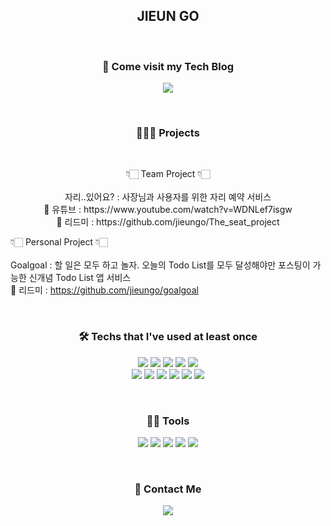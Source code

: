 <h2 align="center"> JIEUN GO <br></h2>

<br>

<h3 align="center"> 🌱 Come visit my Tech Blog </h3>


<p align="center">
 <a href="https://letsgojieun.tistory.com/"><img src="https://img.shields.io/badge/Tech%20Blog-FF5A00?style=flat-square&logo=TV Time&logoColor=white&link=https://letsgojieun.tistory.com/"/></a>
</p>

<br>

<h3 align="center"> 👩🏻‍💻 Projects </h3>
</br>
<p align="center">
👇🏻 Team Project 👇🏻 </br></br>
자리..있어요? : 사장님과 사용자를 위한 자리 예약 서비스
</br> 🔴 유튜브 : https://www.youtube.com/watch?v=WDNLef7isgw 
</br> 📄 리드미 : https://github.com/jieungo/The_seat_project 
</br>

👇🏻 Personal Project 👇🏻 </br></br>
Goalgoal : 할 일은 모두 하고 놀자. 오늘의 Todo List를 모두 달성해야만 포스팅이 가능한 신개념 Todo List 앱 서비스
</br> 📄 리드미 : https://github.com/jieungo/goalgoal
</br>
</p>


<br>

<h3 align="center"> 🛠 Techs that I've used at least once </h3>

 
<p align="center">
  <img src="https://img.shields.io/badge/HTML5-E34F26?style=flat-square&logo=HTML5&logoColor=white"/></a>
  <img src="https://img.shields.io/badge/CSS3-1572B6?style=flat-square&logo=CSS3&logoColor=white"/></a>
  <img src="https://img.shields.io/badge/JavaScript-F7DF1E?style=flat-square&logo=JavaScript&logoColor=white"/></a>
  <img src="https://img.shields.io/badge/TypeScript-3178C6?style=flat-square&logo=TypeScript&logoColor=white"/></a> 
  <img src="https://img.shields.io/badge/Sass-CC6699?style=flat-square&logo=Sass&logoColor=white"/></a>
  <br>
  <img src="https://img.shields.io/badge/Bootstrap-7952B3?style=flat-square&logo=Bootstrap&logoColor=white"/></a>
  <img src="https://img.shields.io/badge/React-61DAFB?style=flat-square&logo=React&logoColor=white"/></a>
  <img src="https://img.shields.io/badge/Redux-764ABC?style=flat-square&logo=Redux&logoColor=white"/></a>
  <img src="https://img.shields.io/badge/Redux-Saga-999999?style=flat-square&logo=Redux-Saga&logoColor=white"/></a>
  <img src="https://img.shields.io/badge/Next.js-000000?style=flat-square&logo=Next.js&logoColor=white"/></a>
  <img src="https://img.shields.io/badge/styled-components-DB7093?style=flat-square&logo=styled-components&logoColor=white"/></a>
</p>

<br>

<h3 align="center"> 🕺🏻 Tools </h3>


<p align="center">
  <img src="https://img.shields.io/badge/Figma-F24E1E?style=flat-square&logo=Figma&logoColor=white"/></a>
  <img src="https://img.shields.io/badge/Notion-000000?style=flat-square&logo=Notion&logoColor=white"/></a>
  <img src="https://img.shields.io/badge/Slack-4A154B?style=flat-square&logo=Slack&logoColor=white"/></a>
  <img src="https://img.shields.io/badge/GitHub-181717?style=flat-square&logo=GitHub&logoColor=white"/></a>
  <img src="https://img.shields.io/badge/Adobe Photoshop-31A8FF?style=flat-square&logo=Adobe Photoshop&logoColor=white"/></a>
</p>
<br>

<h3 align="center"> 💌 Contact Me </h3>
<p align="center">
  <a href="mailto:gje2041@naver.com"><img src="https://img.shields.io/badge/Gmail-d14836?style=flat-square&logo=Gmail&logoColor=white&link=gje2041@naver.com"/></a>
</p>

<br>

